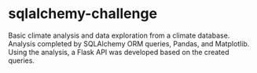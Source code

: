 # sqlalchemy-challenge
Basic climate analysis and data exploration from a climate database. Analysis completed by SQLAlchemy ORM queries, Pandas, and Matplotlib. Using the analysis, a Flask API was developed based on the created queries. 
